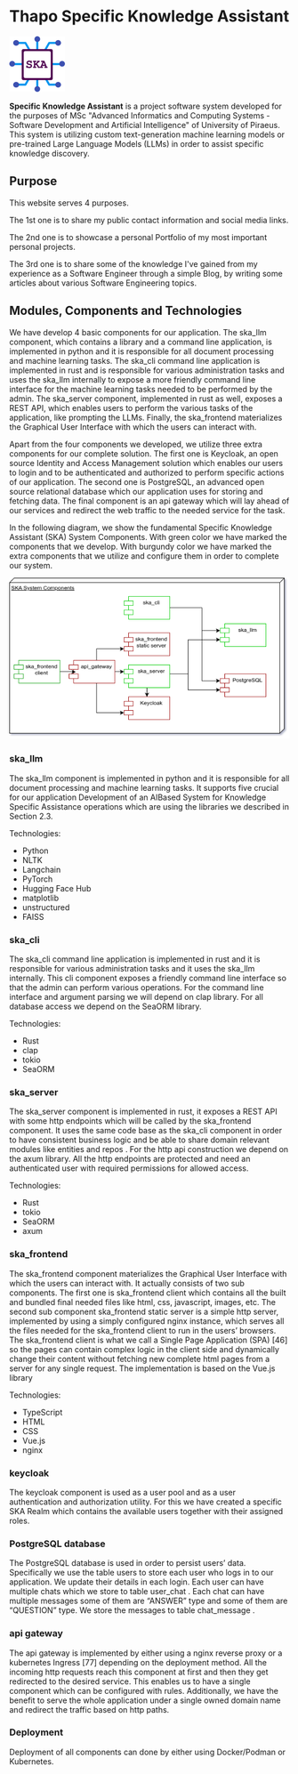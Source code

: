 # Thapo Specific Knowledge Assistant

![](./thapo_ska_logo_100.png)




**Specific Knowledge Assistant** is a project software system developed for the purposes of MSc "Advanced Informatics and Computing Systems - Software Development and Artificial Intelligence" of University of Piraeus. This system is utilizing custom text-generation machine learning models or pre-trained Large Language Models (LLMs) in order to assist specific knowledge discovery.

## Purpose
This website serves 4 purposes.

The 1st one is to share my public contact information and social media links.

The 2nd one is to showcase a personal Portfolio of my most important personal projects.

The 3rd one is to share some of the knowledge I've gained from my experience as a Software Engineer through a simple Blog, by writing some articles about various Software Engineering topics.


## Modules, Components and Technologies

We have develop 4 basic components for our application. The ska_llm component, which contains a library and a command line application, is implemented in python and it is responsible for all document processing and machine learning tasks. The ska_cli command line application is implemented in rust and is responsible for various administration tasks and uses the ska_llm internally to expose a more friendly command line interface for the machine learning tasks needed to be performed by the admin. The ska_server component, implemented in rust as well, exposes a REST API, which enables users to perform the various tasks of the application, like prompting the LLMs. Finally, the ska_frontend materializes the Graphical User Interface with which the users can interact with.

Apart from the four components we developed, we utilize three extra components for our complete solution. The first one is Keycloak, an open source Identity and Access Management solution which enables our users to login and to be authenticated and authorized to perform specific actions of our application. The second one is PostgreSQL, an advanced open source relational database which our application uses for storing and fetching data. The final component is an api gateway which will lay ahead of our services and redirect the web traffic to the needed service for the task.

In the following diagram, we show the fundamental Specific Knowledge Assistant (SKA) System Components. With green color we have marked the components that we develop. With burgundy color we have marked the extra components that we utilize and configure them in order to complete our system.

![](./component.drawio.png)


### ska_llm

The ska_llm component is implemented in python and it is responsible for all document processing and machine learning tasks. It supports five crucial for our application Development of an AIBased System for Knowledge Specific Assistance operations which are using the libraries we described in Section 2.3.

Technologies:
- Python
- NLTK
- Langchain
- PyTorch
- Hugging Face Hub
- matplotlib
- unstructured
- FAISS

### ska_cli
The ska_cli command line application is implemented in rust and it is responsible for various administration tasks and it uses the ska_llm internally. This cli component exposes a friendly command line interface so that the admin can perform various operations. For the command line interface and argument parsing we will depend on clap library. For all database access we depend on the SeaORM library.

Technologies:
- Rust
- clap
- tokio
- SeaORM

### ska_server

The ska_server component is implemented in rust, it exposes a REST API with some http endpoints which will be called by the ska_frontend component. It uses the same code base as the ska_cli component in order to have consistent business logic and be able to share domain relevant modules like entities and repos . For the http api construction we depend on the axum library. All the http endpoints are protected and need an authenticated user with required permissions for allowed access.

Technologies:
- Rust
- tokio
- SeaORM
- axum

### ska_frontend
The ska_frontend component materializes the Graphical User Interface with which the users can interact with. It actually consists of two sub components. The first one is ska_frontend client which contains all the built and bundled final needed files like html, css, javascript, images, etc. The second sub component ska_frontend static server is a simple http server, implemented by using a simply configured nginx instance, which serves all the files needed for the ska_frontend client to run in the users’ browsers. The ska_frontend client is what we call a Single Page Application (SPA) [46] so the pages can contain complex logic in the client side and dynamically change their content without fetching new complete html pages from a server for any single request. The implementation is based on the Vue.js library

Technologies:
- TypeScript
- HTML
- CSS
- Vue.js
- nginx

### keycloak
The keycloak component is used as a user pool and as a user authentication and authorization utility. For this we have created a specific SKA Realm which contains the available users together with their assigned roles.

### PostgreSQL database

The PostgreSQL database is used in order to persist users’ data. Specifically we use the table users to store each user who logs in to our application. We update their details in each login. Each user can have multiple chats which we store to table user_chat . Each chat can have multiple messages some of them are “ANSWER” type and some of them are “QUESTION” type. We store the messages to table chat_message .

### api gateway
The api gateway is implemented by either using a nginx reverse proxy or a kubernetes Ingress [77] depending on the deployment method. All the incoming http requests reach this component at first and then they get redirected to the desired service. This enables us to have a single component which can be configured with rules. Additionally, we have the benefit to serve the whole application under a single owned domain name and redirect the traffic based on http paths. 

### Deployment
Deployment of all components can done by either using Docker/Podman or Kubernetes.
